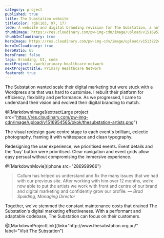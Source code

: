 ```yaml
---
category: project
published: true
title: The Substation website
titleColor: rgb(165, 97, 17)
lede: A website and digital branding revision for The Substation, a not-for-profit arts centre in Melbourne, Australia.
thumbImage: https://res.cloudinary.com/pw-img-cdn/image/upload/v1516953101/okok/thumb-thesubstation.jpg
thumbInCloudinary: true
heroImage: https://res.cloudinary.com/pw-img-cdn/image/upload/v1513222499/okok/thesubstation-hero-THIS_baprpq.jpg
heroInCloudinary: true
heroRatio: 65
heroFrame: false
tags: Branding, UI, code
nextProject: /work/primary-healthcare-network
nextProjectTitle: Primary Healthcare Network
featured: true
---
```


The Substation wanted scale their digital marketing but were stuck with a Wordpress site that was hard to customise. I rebuilt their platform for
efficiency, flexibility and performance. As we progressed, I came to understand their vision and evolved their digital branding to match.

@[MarkdownImage](extractLarge project src="https://res.cloudinary.com/pw-img-cdn/image/upload/v1516954565/okok/thesubstation-artists.png")

The visual redesign gave centre stage to each event's brilliant, eclectic photography, framing it with whitespace and clean typography.

Redesigning the user experience, we prioritised events. Event details and the 'buy' button were prioritised. Clear navigation and event grids allow easy persual without compromising the immersive experience.

<!-- @[MarkdownMovie](laptop frame src="/images/thesubstation-video-desktop-events.mp4") -->

@[MarkdownMovie](iphone src="286999966")

<!-- We targeted usability and mobile performance in the upgrade to fulfil the needs of real people. For example, a person travelling home from work on public transport should be able to buy tickets from the site while in transit. To guarantee these opportunities, website performance and user flows were audited and a stack of improvements made. -->

<!-- @[MarkdownImage](src="https://res.cloudinary.com/pw-img-cdn/image/upload/v1513228134/okok/thesubstation-emma-collard.jpg") -->

> Callum has helped us understand and fix the many issues that we had with our previous site. After working with him over 12 months, we’re now able to put the artists we work with front and centre of our brand and digital marketing and confidently grow our profile. _— Brad Spolding, Managing Director_

Together, we've stemmed the constant maintenance costs that drained The Substation's digital marketing effectiveness. With a performant and adaptable codebase, The Substation can focus on their customers.

<p>
@[MarkdownProjectLink](link="http://www.thesubstation.org.au/" label="Visit The Substation")
</p>
